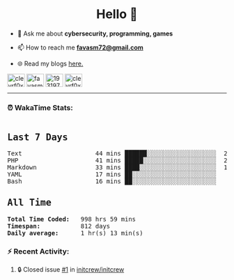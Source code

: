 <h1 align="center">Hello 👋 </h1>

- 💬 Ask me about **cybersecurity, programming, games**

- 📫 How to reach me **favasm72@gmail.com**

- 🌐 Read my blogs <a href="https://favas.dev" target="_blank"> here.</a> 

<p align="left">
<a href="https://twitter.com/clevrf0x" target="blank"><img align="center" src="https://raw.githubusercontent.com/rahuldkjain/github-profile-readme-generator/master/src/images/icons/Social/twitter.svg" alt="clevrf0x" height="30" width="40" /></a>
<a href="https://linkedin.com/in/favasm72" target="blank"><img align="center" src="https://raw.githubusercontent.com/rahuldkjain/github-profile-readme-generator/master/src/images/icons/Social/linked-in-alt.svg" alt="favasm72" height="30" width="40" /></a>
<a href="https://stackoverflow.com/users/19319778" target="blank"><img align="center" src="https://raw.githubusercontent.com/rahuldkjain/github-profile-readme-generator/master/src/images/icons/Social/stack-overflow.svg" alt="19319778" height="30" width="40" /></a>
<a href="https://instagram.com/clevrf0x" target="blank"><img align="center" src="https://raw.githubusercontent.com/rahuldkjain/github-profile-readme-generator/master/src/images/icons/Social/instagram.svg" alt="clevrf0x" height="30" width="40" /></a>
</p>

<hr>

### ⏰ WakaTime Stats:
<!--WakaTime-Start-->
<pre><h2>Last 7 Days</h2>Text                    44 mins ██████░░░░░░░░░░░░░░░░░░░  24.76 %</br>PHP                     41 mins █████░░░░░░░░░░░░░░░░░░░░  23.18 %</br>Markdown                33 mins ████░░░░░░░░░░░░░░░░░░░░░  18.40 %</br>YAML                    17 mins ██░░░░░░░░░░░░░░░░░░░░░░░   9.64 %</br>Bash                    16 mins ██░░░░░░░░░░░░░░░░░░░░░░░   8.87 %</br><h2>All Time</h2><strong>Total Time Coded:   </strong>998 hrs 59 mins</br><strong>Timespan:           </strong>812 days</br><strong>Daily average:      </strong>1 hr(s) 13 min(s)</pre>
<!--WakaTime-End-->

<!--START_SECTION:waka-->
<!--END_SECTION:waka-->


### :zap: Recent Activity:

<!--START_SECTION:activity-->
1. 🔒 Closed issue [#1](https://github.com/initcrew/initcrew/issues/1) in [initcrew/initcrew](https://github.com/initcrew/initcrew)
<!--END_SECTION:activity-->

